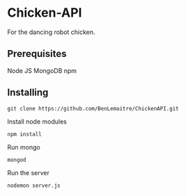 # Chicken-API

For the dancing robot chicken.

## Prerequisites

Node JS
MongoDB
npm

## Installing

```
git clone https://github.com/BenLemaitre/ChickenAPI.git
```

Install node modules

```
npm install
```

Run mongo

```
mongod
```

Run the server

```
nodemon server.js
```
